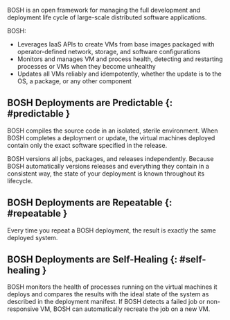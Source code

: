 BOSH is an open framework for managing the full development and deployment life cycle of large-scale distributed software applications.

BOSH:

* Leverages IaaS APIs to create VMs from base images packaged with
  operator-defined network, storage, and software configurations
* Monitors and manages VM and process health, detecting and restarting processes
  or VMs when they become unhealthy
* Updates all VMs reliably and idempotently, whether the update is to the OS, a
  package, or any other component

## BOSH Deployments are Predictable {: #predictable }

BOSH compiles the source code in an isolated, sterile environment.
When BOSH completes a deployment or update, the virtual machines deployed
contain only the exact software specified in the release.

BOSH versions all jobs, packages, and releases independently.
Because BOSH automatically versions releases and everything they contain in a
consistent way, the state of your deployment is known throughout its lifecycle.

## BOSH Deployments are Repeatable {: #repeatable }

Every time you repeat a BOSH deployment, the result is exactly the same deployed
system.

## BOSH Deployments are Self-Healing {: #self-healing }

BOSH monitors the health of processes running on the virtual machines it deploys
and compares the results with the ideal state of the system as described in the
deployment manifest.
If BOSH detects a failed job or non-responsive VM, BOSH can automatically
recreate the job on a new VM.

